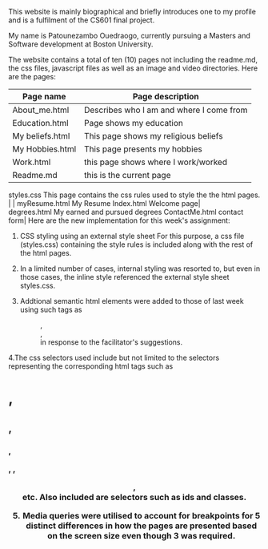 This website is mainly biographical and briefly introduces one to my profile and is a fulfilment of the
CS601 final project.

My name is Patounezambo Ouedraogo, currently pursuing a Masters and Software development
at Boston University.

The website contains a total of ten (10) pages not including the readme.md, the css files, javascript files as well as an
image and video directories. Here are the pages:

| Page name       | Page description                         |
| --------------- | ---------------------------------------- |
| About_me.html   | Describes who I am and where I come from |
| Education.html  | Page shows my education                  |
| My beliefs.html | This page shows my religious beliefs     |
| My Hobbies.html | This page presents my hobbies            |
| Work.html       | this page shows where I work/worked      |
| Readme.md       | this is the current page                 |

styles.css This page contains the css rules used to
style the the html pages. |
| myResume.html My Resume
Index.html Welcome page|  
 degrees.html My earned and pursued degrees
ContactMe.html contact form|
Here are the new implementation for this week's assignment:

1. CSS styling using an external style sheet
   For this purpose, a css file (styles.css) containing the style rules is included along with the rest
   of the html pages.

2. In a limited number of cases, internal styling was resorted to, but even in those cases, the inline style
   referenced the external style sheet styles.css.

3. Addtional semantic html elements were added to those of last week using such tags as <figure>, <figcaption>, <main> in response to the facilitator's suggestions.

4.The css selectors used include but not limited to the selectors representing the corresponding html tags such as

<h1>, <h2>, <h3>, <p>, <body>, <header>, <footer> etc. Also included are selectors such as ids and classes.
 
5. Media queries were utilised to account for breakpoints for 5 distinct differences in how the pages are presented based on the screen size  even though 3 was required.


